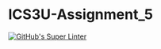 # ICS3U-Assignment_5

[![GitHub's Super Linter](https://github.com/hanin-hasan/ICS3U-Assignment_5/workflows/GitHub's%20Super%20Linter/badge.svg)](https://github.com/hanin-hasan/ICS3U-Assignment_5/actions)
